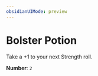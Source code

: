 ```yaml
---
obsidianUIMode: preview
---
```

# Bolster Potion

Take a +1 to your next Strength roll.

**Number**: `2`
